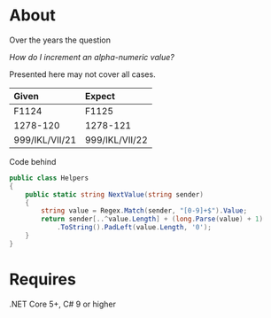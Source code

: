 ﻿# About

Over the years the question 

*How do I increment an alpha-numeric value?*

Presented here may not cover all cases.

| Given        |   Expect    |
|:------------- |:-------------|
| F1124 | F1125 |  
| 1278-120 | 1278-121 |  
| 999/IKL/VII/21 | 999/IKL/VII/22 |  

Code behind

```csharp
public class Helpers
{
    public static string NextValue(string sender)
    {
        string value = Regex.Match(sender, "[0-9]+$").Value;
        return sender[..^value.Length] + (long.Parse(value) + 1)
            .ToString().PadLeft(value.Length, '0');
    }
}
```

# Requires

.NET Core 5+, C# 9 or higher